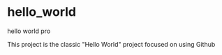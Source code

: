 # hello_world
hello world pro

This project is the classic "Hello World" project
focused on using Github
